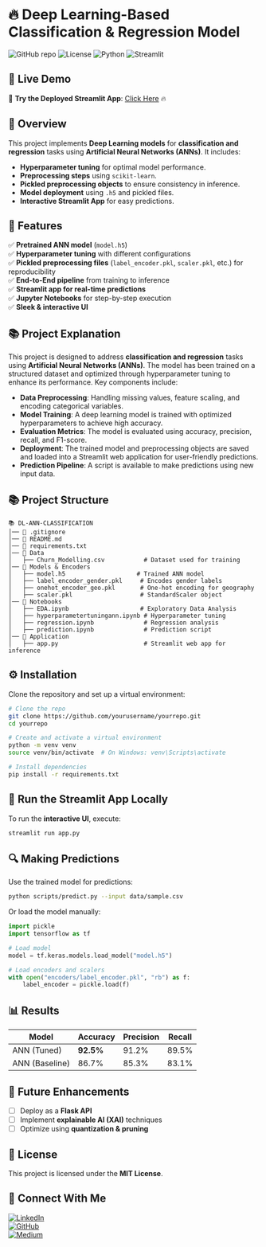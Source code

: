 # 🔥 Deep Learning-Based Classification & Regression Model

![GitHub repo](https://img.shields.io/github/stars/yourrepo?style=social)
![License](https://img.shields.io/github/license/yourrepo)
![Python](https://img.shields.io/badge/Python-3.8%2B-blue)
![Streamlit](https://img.shields.io/badge/Streamlit-Deployed-red)

## 🌟 Live Demo
🚀 **Try the Deployed Streamlit App**: [Click Here](https://ann-customer-churn-h3a6vu6sgmhcm99xhh9kfx.streamlit.app/) 🔥

## 📌 Overview
This project implements **Deep Learning models** for **classification and regression** tasks using **Artificial Neural Networks (ANNs)**. It includes:
- **Hyperparameter tuning** for optimal model performance.
- **Preprocessing steps** using `scikit-learn`.
- **Pickled preprocessing objects** to ensure consistency in inference.
- **Model deployment** using `.h5` and pickled files.
- **Interactive Streamlit App** for easy predictions.

## 🚀 Features
✅ **Pretrained ANN model** (`model.h5`)<br>
✅ **Hyperparameter tuning** with different configurations<br>
✅ **Pickled preprocessing files** (`label_encoder.pkl`, `scaler.pkl`, etc.) for reproducibility<br>
✅ **End-to-End pipeline** from training to inference<br>
✅ **Streamlit app for real-time predictions**<br>
✅ **Jupyter Notebooks** for step-by-step execution<br>
✅ **Sleek & interactive UI**

## 📚 Project Explanation
This project is designed to address **classification and regression** tasks using **Artificial Neural Networks (ANNs)**. The model has been trained on a structured dataset and optimized through hyperparameter tuning to enhance its performance. Key components include:
- **Data Preprocessing**: Handling missing values, feature scaling, and encoding categorical variables.
- **Model Training**: A deep learning model is trained with optimized hyperparameters to achieve high accuracy.
- **Evaluation Metrics**: The model is evaluated using accuracy, precision, recall, and F1-score.
- **Deployment**: The trained model and preprocessing objects are saved and loaded into a Streamlit web application for user-friendly predictions.
- **Prediction Pipeline**: A script is available to make predictions using new input data.

## 📚 Project Structure
```
📚 DL-ANN-CLASSIFICATION
│── 📝 .gitignore
│── 📝 README.md
│── 📝 requirements.txt
│── 📂 Data
│   ├── Churn_Modelling.csv           # Dataset used for training
│── 📂 Models & Encoders
│   ├── model.h5                    # Trained ANN model
│   ├── label_encoder_gender.pkl     # Encodes gender labels
│   ├── onehot_encoder_geo.pkl       # One-hot encoding for geography
│   ├── scaler.pkl                   # StandardScaler object
│── 📂 Notebooks
│   ├── EDA.ipynb                    # Exploratory Data Analysis
│   ├── hyperparametertuningann.ipynb # Hyperparameter tuning
│   ├── regression.ipynb              # Regression analysis
│   ├── prediction.ipynb              # Prediction script
│── 📂 Application
│   ├── app.py                        # Streamlit web app for inference
```

## ⚙️ Installation
Clone the repository and set up a virtual environment:
```bash
# Clone the repo
git clone https://github.com/yourusername/yourrepo.git
cd yourrepo

# Create and activate a virtual environment
python -m venv venv
source venv/bin/activate  # On Windows: venv\Scripts\activate

# Install dependencies
pip install -r requirements.txt
```

## 🎨 Run the Streamlit App Locally
To run the **interactive UI**, execute:
```bash
streamlit run app.py
```

## 🔍 Making Predictions
Use the trained model for predictions:
```bash
python scripts/predict.py --input data/sample.csv
```
Or load the model manually:
```python
import pickle
import tensorflow as tf

# Load model
model = tf.keras.models.load_model("model.h5")

# Load encoders and scalers
with open("encoders/label_encoder.pkl", "rb") as f:
    label_encoder = pickle.load(f)
```

## 📊 Results
| Model | Accuracy | Precision | Recall |
|--------|---------|----------|--------|
| ANN (Tuned) | **92.5%** | 91.2% | 89.5% |
| ANN (Baseline) | 86.7% | 85.3% | 83.1% |

## 📌 Future Enhancements
- [ ] Deploy as a **Flask API**
- [ ] Implement **explainable AI (XAI)** techniques
- [ ] Optimize using **quantization & pruning**

## 🐝 License
This project is licensed under the **MIT License**.

## 📢 Connect With Me
[![LinkedIn](https://img.shields.io/badge/LinkedIn-Connect-blue)](https://www.linkedin.com/in/aaryan-rana-2741b1203/)  
[![GitHub](https://img.shields.io/badge/GitHub-Follow-lightgrey)](https://github.com/aaryan7174)  
[![Medium](https://img.shields.io/badge/Medium-Read%20Articles-green)](https://medium.com/@7174aaryan)

